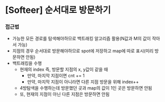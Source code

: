# [Softeer] 순서대로 방문하기

### 접근법

-   가능한 모든 경로를 탐색해야하므로 백트래킹 알고리즘 활용(N값과 M의 값이 작아서 가능)
-   지점의 경우 순서대로 방문해야하므로 spot에 저장하고 map에 따로 표시(미리 방문하면 안됨)
-   백트래킹을 수행
    -   현재의 index 즉, 방문할 지점의 x, y값이 같을 때
        -   만약, 마지막 지점이면 cnt += 1
        -   만약, 마지막 지점이 아니라면 다른 지점 방문을 위해 index++
    -   4방탐색을 수행하는데 방문했던 곳과 map의 값이 1인 곳은 방문하면 안됨
    -   또, 현재의 지점이 아닌 다른 지점은 방문하면 안됨

